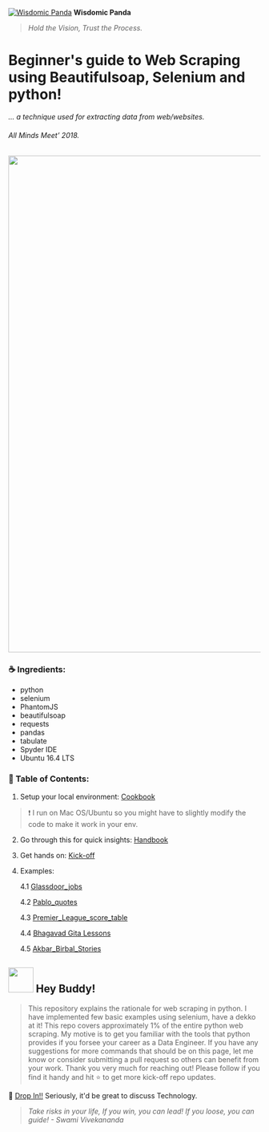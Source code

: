 [![Wisdomic Panda](https://github.com/robagwe/wisdomic-panda/blob/master/imgs/panda.png)](http://www.rohanbagwe.com/)  **Wisdomic Panda**
> *Hold the Vision, Trust the Process.*

# Beginner's guide to Web Scraping using Beautifulsoap, Selenium and python! 
*... a technique used for extracting data from web/websites.*
###### All Minds Meet’ 2018.

<img src="https://github.com/robagwe/wisdomic-panda/blob/master/imgs/scrap.gif" width=990> 

### :coffee: Ingredients:

- python
- selenium
- PhantomJS
- beautifulsoap
- requests
- pandas
- tabulate
- Spyder IDE
- Ubuntu 16.4 LTS


### :construction: Table of Contents:

1. Setup your local environment: [Cookbook](https://github.com/robagwe/kick-off-web-scraping-python-selenium-beautifulSoup/blob/master/Cookbook.txt)
> :heavy_exclamation_mark: I run on Mac OS/Ubuntu so you might have to slightly modify the code to make it work in your env.
2. Go through this for quick insights: [Handbook](https://github.com/robagwe/kick-off-web-scraping-python-selenium-beautifulSoup/blob/master/Handbook.md)
3. Get hands on: [Kick-off](https://github.com/robagwe/kick-off-web-scraping-python-selenium-beautifulSoup/blob/master/kick-off-Scraping.py)
4. Examples:

   4.1 [Glassdoor_jobs](https://github.com/robagwe/kick-off-web-scraping-python-selenium-beautifulsoup/tree/master/glassdoor_jobs)
   
   4.2 [Pablo_quotes](https://github.com/robagwe/kick-off-web-scraping-python-selenium-beautifulsoup/tree/master/pablo_quotes)
   
   4.3 [Premier_League_score_table](https://github.com/robagwe/kick-off-web-scraping-python-selenium-beautifulsoup/tree/master/premier_league_score_table)
   
   4.4 [Bhagavad Gita Lessons](https://github.com/robagwe/kick-off-NLP-Natural_Language_Processing-Python/blob/master/0_Data_Extraction/ScrapDataK/scrapDataKCDIssue.py)
   
   4.5 [Akbar_Birbal_Stories](https://github.com/robagwe/kick-off-NLP-Natural_Language_Processing-Python/blob/master/0_Data_Extraction/Eg_Data_Extraction_WebScarping/quickDataScrap.py)


## <img src="https://github.com/robagwe/wisdomic-panda/blob/master/imgs/acr.png" width="50">   Hey Buddy!</img>

> This repository explains the rationale for web scraping in python. I have implemented few basic examples using selenium, have a dekko at it! This repo covers approximately 1% of the entire python web scraping. My motive is to get you familiar with the tools that python provides if you forsee your career as a Data Engineer.
If you have any suggestions for more commands that should be on this page, let me know or consider submitting a pull request so others can benefit from your work. 
Thank you very much for reaching out! Please follow if you find it handy and hit :star: to get more kick-off repo updates.

:email: [Drop In!!](https://www.rohanbagwe.com) Seriously, it'd be great to discuss Technology.


> *Take risks in your life, If you win, you can lead! If you loose, you can guide! - Swami Vivekananda*

            
            
            
            
